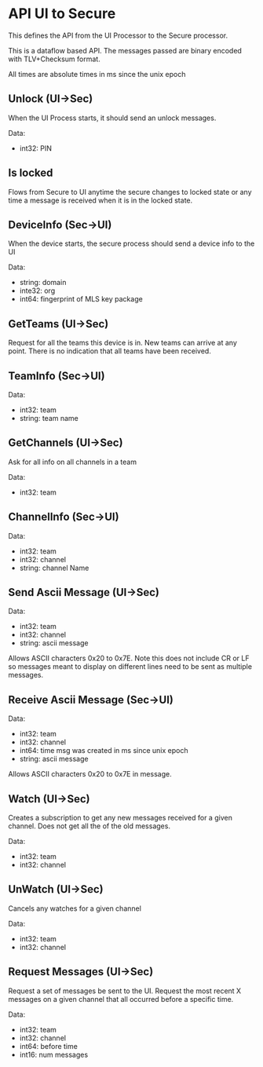# API UI to Secure

This defines the API from the UI Processor to the Secure processor.

This is a dataflow based API. The messages passed are binary encoded with TLV+Checksum format.

All times are absolute times in ms since the unix epoch



## Unlock (UI->Sec)

When the UI Process starts, it should send an unlock messages. 

Data:
* int32: PIN

## Is locked 

Flows from Secure to UI anytime the secure changes to locked state or any time a message is received when it is in the locked state. 

## DeviceInfo  (Sec->UI)

When the device starts, the secure process should send a device info to the UI

Data:
* string: domain
* inte32: org
* int64: fingerprint of MLS key package 

## GetTeams  (UI->Sec)

Request for all the teams this device is in. New teams can arrive at any point. There is no indication that all teams have been received. 

## TeamInfo (Sec->UI)

Data:
* int32: team
* string: team name 

## GetChannels  (UI->Sec)

Ask for all info on all channels in a team

Data:
* int32: team 

## ChannelInfo (Sec->UI)

Data:
* int32: team 
* int32: channel 
* string: channel Name


## Send Ascii Message (UI->Sec)

Data:
* int32: team
* int32: channel
* string: ascii message 

Allows ASCII characters 0x20 to 0x7E. Note this does not include CR or
LF so messages meant to display on different lines need to be sent as
multiple messages.

## Receive Ascii Message (Sec->UI)

Data:
* int32: team
* int32: channel
* int64: time msg was created in ms since unix epoch 
* string: ascii message

Allows ASCII characters 0x20 to 0x7E in message. 

## Watch (UI->Sec)

Creates a subscription to get any new messages received for a given channel. Does not get all the of the old messages.

Data:
* int32: team
* int32: channel


## UnWatch (UI->Sec)

Cancels any watches for a given channel

Data:
* int32: team
* int32: channel

## Request Messages (UI->Sec)

Request a set of messages be sent to the UI. Request the most recent X messages on a given channel that all occurred before a specific time.

Data:
* int32: team
* int32: channel
* int64: before time
* int16: num messages
